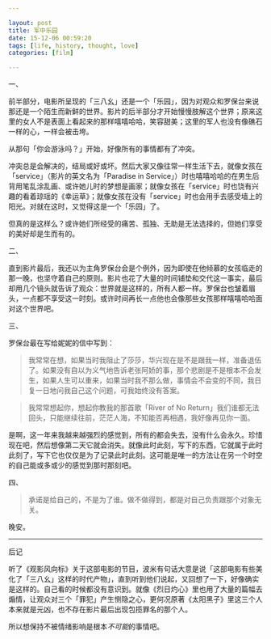 ```yaml
---

layout: post
title: 军中乐园
date: 15-12-06 00:59:20
tags: [life, history, thought, love]
categories: [film]

---
```


一、

前半部分，电影所呈现的「三八幺」还是一个「乐园」，因为对观众和罗保台来说那还是一个陌生而新鲜的世界。影片的后半部分才开始慢慢肢解这个世界；原来这里的女人不是表面上看起来的那样嘻嘻哈哈，笑容甜美；这里的军人也没有像礁石一样的心，一样会被击垮。

从那句「你会游泳吗？」开始，好像所有的事情都有了冲突。

冲突总是会解决的，结局或好或坏。然后大家又像往常一样生活下去，就像女孩在「service」（影片的英文名为「Paradise in Service」）时也嘻嘻哈哈的在男生后背用笔乱涂乱画、或许她儿时的梦想是画家；就像女孩在「service」时也饶有兴趣的看着琼瑶的《幸运草》；就像女孩在没有「service」时也会用手去感受墙上的阳光。对就在这时，又觉得这是一个「乐园」了。

但真的是这样么？或许她们所经受的痛苦、孤独、无助是无法选择的，但她们享受的美好却是生而有的。

二、

直到影片最后，我还以为主角罗保台会是个例外，因为即使在他倾慕的女孩临走的那一晚，也坚守着自己的原则。影片也花了大量的时间铺垫和交代这一事实，最后却用几个镜头就告诉了观众：世界就是这样的，所有人都一样。罗保台也皱着眉头，一点都不享受这一时刻。或许时间再长一点他也会像那些女孩那样嘻嘻哈哈面对这个世界吧。

三、

罗保台最在写给妮妮的信中写到：

> 我常常在想，如果当时我阻止了莎莎，华兴现在是不是跟我一样，准备退伍了。如果没有自以为义气地告诉老张阿娇的事，那个悲剧是不是根本不会发生，如果人生可以重来，如果当时我不那么做，事情会不会变的不同，我日复一日地问我自己这个问题，可我始终没有答案。

> 我常常想起你，想起你教我的那首歌「River of No Return」我们谁都无法回头，只能继续往前，茫茫人海，不知能否再相遇，我好像再见你一面。

是啊，这一年来我越来越强烈的感觉到，所有的都会失去，没有什么会永久。珍惜现在吧，然后想像第二天它就会消失。就像此时此刻，写下的东西，它就属于此时此刻了，写下它也仅仅是为了记录此时此刻。这可能是唯一的方法让在另一个时空的自己能或多或少的感觉到那时那刻吧。

四、

> 承诺是给自己的，不是为了谁。做不做得到，都是对自己负责跟那个对象无关。

晚安。

---

后记

听了《观影风向标》关于这部电影的节目，波米有句话大意是说「这部电影有些美化了「三八幺」这样的时代产物」，直到听到他们说起，又回想了一下，好像确实是这样的。自己看的时候都没有意识到。就像《烈日灼心》里也用了大量的篇幅去煽情，让观众对三个「罪犯」产生恻隐之心，更何况原著《太阳黑子》里这三个人本来就是元凶，也不存在影片最后出现包揽罪名的那个人。

所以想保持不被情绪影响是根本*不可能*的事情吧。